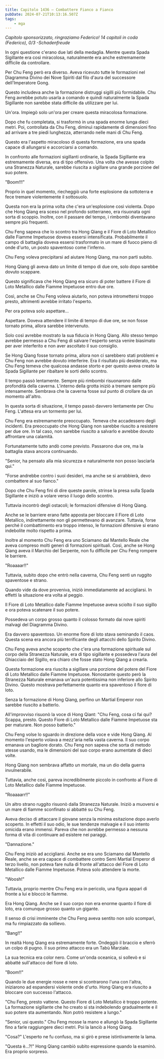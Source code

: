 ```yaml
---
title: Capitolo 1436 – Combattere Fianco a Fianco
pubDate: 2024-07-21T10:13:16.507Z
tags:
    - mga
---
```



<em>Capitolo sponsorizzato, ringraziamo Federico!
14 capitoli in coda (Federico), 0/3
-Schadenfreude</em>


In ogni questione c'erano due lati della medaglia. Mentre questa Spada Sigillante era così miracolosa, naturalmente era anche estremamente difficile da controllare.


Per Chu Feng però era diverso. Aveva ricevuto tutte le formazioni nel Diagramma Divino dei Nove Spiriti dal filo d'aura del successore dell'Imperatore Gong.


Questo includeva anche la formazione distruggi sigilli più formidabile. Chu Feng avrebbe potuto usarla a comando e quindi naturalmente la Spada Sigillante non sarebbe stata difficile da utilizzare per lui.


Un'ora. Impiegò solo un'ora per creare questa miracolosa formazione.


Dopo che fu completata, si trasformò in una spada enorme lunga dieci metri. Poi, controllata da Chu Feng, diminuì rapidamente di dimensioni fino ad arrivare a tre piedi lunghezza, atterrando nelle mani di Chu Feng.


Questo era l'aspetto miracoloso di questa formazione, era una spada capace di allungarsi e accorciarsi a comando.


In confronto alle formazioni sigillanti ordinarie, la Spada Sigillante era estremamente diversa, era di tipo offensivo. Una volta che avesse colpito una Stranezza Naturale, sarebbe riuscita a sigillare una grande porzione del suo potere.


"Boom!!!"


Proprio in quel momento, riecheggiò una forte esplosione da sottoterra e fece tremare violentemente il sottosuolo.


Questa non era la prima volta che c'era un'esplosione così violenta. Dopo che Hong Qiang era sceso nel profondo sotterraneo, era risuonata ogni sorta di scoppio. Inoltre, con il passare del tempo, i rimbombi diventavano sempre più frequenti.


Chu Feng sapeva che lo scontro tra Hong Qiang e il Fiore di Loto Metallico dalle Fiamme Impetuose doveva essersi intensificata. Probabilmente il campo di battaglia doveva essersi trasformato in un mare di fuoco pieno di onde d'urto, un posto spaventoso come l'inferno.


Chu Feng voleva precipitarsi ad aiutare Hong Qiang, ma non partì subito.


Hong Qiang gli aveva dato un limite di tempo di due ore, solo dopo sarebbe dovuto scappare.


Questo significava che Hong Qiang era sicuro di poter battere il Fiore di Loto Metallico dalle Fiamme Impetuose entro due ore.


Così, anche se Chu Feng voleva aiutarlo, non poteva intromettersi troppo presto, altrimenti avrebbe irritato l'esperto.


Per ora poteva solo aspettare...


Aspettare. Doveva attendere il limite di tempo di due ore, se non fosse tornato prima, allora sarebbe intervenuto.


Solo così avrebbe mostrato la sua fiducia in Hong Qiang. Allo stesso tempo avrebbe permesso a Chu Feng di salvare l'esperto senza venire biasimato per aver interferito e non aver ascoltato il suo consiglio.


Se Hong Qiang fosse tornato prima, allora non ci sarebbero stati problemi e Chu Feng non avrebbe dovuto interferire. Era il risultato più desiderato, ma Chu Feng temeva che qualcosa andasse storto e per questo aveva creato la Spada Sigillante per ribaltare le sorti dello scontro.


Il tempo passò lentamente. Sempre più rimbombi risuonarono dalle profondità della caverna. L'interno della grotta iniziò a tremare sempre più intensamente. Sembrava che la caverna fosse sul punto di crollare da un momento all'altro.


In questa sorta di situazione, il tempo passò davvero lentamente per Chu Feng. L'attesa era un tormento per lui.


Chu Feng era estremamente preoccupato. Temeva che accadessero degli incidenti. Era preoccupato che Hong Qiang non sarebbe riuscito a resistere per due ore. In tal caso, non sarebbe riuscito a salvarlo e avrebbe dovuto affrontare una calamità.


Fortunatamente tutto andò come previsto. Passarono due ore, ma la battaglia stava ancora continuando.


"Senior, ha pensato alla mia sicurezza e naturalmente non posso lasciarla qui."


"Forse andrebbe contro i suoi desideri, ma anche se si arrabbierà, devo combattere al suo fianco."


Dopo che Chu Feng finì di dire queste parole, strinse la presa sulla Spada Sigillante e iniziò a volare verso il luogo dello scontro.


Tuttavia incontrò degli ostacoli; le formazioni difensive di Hong Qiang.


Anche se le barriere erano fatte apposta per bloccare il Fiore di Loto Metallico, indirettamente non gli permettevano di avanzare. Tuttavia, forse perché il combattimento era troppo intenso, le formazioni difensive si erano indebolite molto rispetto a prima.


Inoltre al momento Chu Feng era uno Sciamano dal Mantello Reale che aveva compreso molti generi di formazioni spirituali. Così, anche se Hong Qiang aveva il Marchio del Serpente, non fu difficile per Chu Feng rompere le barriere.


"Roaaaar!!"


Tuttavia, subito dopo che entrò nella caverna, Chu Feng sentì un ruggito spaventose e strano.


Quando vide da dove proveniva, iniziò immediatamente ad accigliarsi. In effetti la situazione era volta al peggio.


Il Fiore di Loto Metallico dalle Fiamme Impetuose aveva sciolto il suo sigillo e ora poteva scatenare il suo potere.


Possedeva un corpo grosso quanto il colosso formato dai nove spiriti malvagi del Diagramma Divino.


Era davvero spaventoso. Un enorme fiore di loto stava seminando il caos. Questa scena era ancora più terrificante degli attacchi dello Spirito Divino.


Chu Feng aveva anche scoperto che c'era una formazione spirituale sul corpo della Stranezza Naturale, era di tipo sigillante e possedeva l'aura del Ghiacciaio del Sigillo, era chiaro che fosse stato Hong Qiang a crearla.


Questa formazione era riuscita a sigillare una porzione del potere del Fiore di Loto Metallico dalle Fiamme Impetuose. Nonostante questo però la Stranezza Naturale emanava un'aura potentissima non inferiore allo Spirito Divino. Questo mostrava perfettamente quanto era spaventoso il fiore di loto.


Senza la formazione di Hong Qiang, perfino un Martial Emperor non sarebbe riuscito a batterlo.


All'improvviso risuonò la voce di Hong Qiant: "Chu Feng, cosa ci fai qui? Scappa, presto. Questo Fiore di Loto Metallico dalle Fiamme Impetuose sta per maturare. Non posso batterlo."


Chu Feng volse lo sguardo in direzione della voce e vide Hong Qiang. Al momento l'esperto volava a mezz'aria nella vasta caverna. Il suo corpo emanava un bagliore dorato. Chu Feng non sapeva che sorta di metodo stesse usando, ma le dimensioni del suo corpo erano aumentate di dieci volte.


Hong Qiang non sembrava affatto un mortale, ma un dio della guerra invulnerabile.


Tuttavia, anche così, pareva incredibilmente piccolo in confronto al Fiore di Loto Metallico dalle Fiamme Impetuose.


"Roaaaarr!!"


Un altro strano ruggito risuonò dalla Stranezza Naturale. Iniziò a muoversi e un mare di fiamme sconfinato si abbatté su Chu Feng.


Aveva deciso di attaccare il giovane senza la minima esitazione dopo averlo scoperto. In effetti il suo odio, le sue tendenze malvagie e il suo intento omicida erano immensi. Pareva che non avrebbe permesso a nessuna forma di vita di continuare ad esistere nei paraggi.


"Dannazione."


Chu Feng iniziò ad accigliarsi. Anche se era uno Sciamano dal Mantello Reale, anche se era capace di combattere contro Semi Martial Emperor di terzo livello, non poteva fare nulla di fronte all'attacco del Fiore di Loto Metallico dalle Fiamme Impetuose. Poteva solo attendere la morte.


"Woosh!"


Tuttavia, proprio mentre Chu Feng era in pericolo, una figura apparì di fronte a lui e bloccò le fiamme.


Era Hong Qiang. Anche se il suo corpo non era enorme quanto il fiore di loto, era comunque grosso quanto un gigante.


Il senso di crisi imminente che Chu Feng aveva sentito non solo scomparì, ma fu rimpiazzato da sollievo.


"Bang!!"


In realtà Hong Qiang era estremamente forte. Ondeggiò il braccio e sferrò un colpo di pugno. Il suo primo attacco era un Tabù Marziale.


La sua tecnica era color nero. Come un'onda oceanica, si sollevò e si abbatté sull'attacco del fiore di loto.


"Boom!!"


Quando le due energie rosse e nere si scontrarono l'una con l'altra, iniziarono ad espandersi violente onde d'urto. Hong Qiang era riuscito a bloccare con successo l'attacco.


"Chu Feng, presto vattene. Questo Fiore di Loto Metallico è troppo potente. La formazione sigillante che ho creato si sta indebolendo gradualmente e il suo potere sta aumentando. Non potrò resistere a lungo."


"Senior, usi questo." Chu Feng mosse la mano e allungò la Spada Sigillante fino a farle raggiungere dieci metri. Poi la lanciò a Hong Qiang.


"Cosa?" L'esperto ne fu confuso, ma si girò e prese istintivamente la lama.


"Questa è...?!" Hong Qiang cambiò subito espressione quando la esaminò. Era proprio sorpreso.
                                


                                



